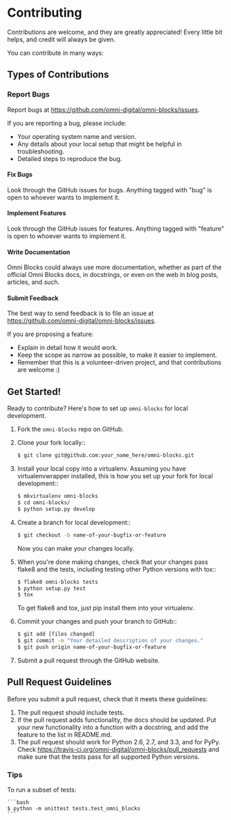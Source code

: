 # Contributing

Contributions are welcome, and they are greatly appreciated! Every
little bit helps, and credit will always be given.

You can contribute in many ways:

## Types of Contributions


### Report Bugs

Report bugs at https://github.com/omni-digital/omni-blocks/issues.

If you are reporting a bug, please include:

* Your operating system name and version.
* Any details about your local setup that might be helpful in troubleshooting.
* Detailed steps to reproduce the bug.

#### Fix Bugs

Look through the GitHub issues for bugs. Anything tagged with "bug"
is open to whoever wants to implement it.

#### Implement Features

Look through the GitHub issues for features. Anything tagged with "feature"
is open to whoever wants to implement it.

#### Write Documentation

Omni Blocks could always use more documentation, whether as part of the
official Omni Blocks docs, in docstrings, or even on the web in blog posts,
articles, and such.

#### Submit Feedback

The best way to send feedback is to file an issue at https://github.com/omni-digital/omni-blocks/issues.

If you are proposing a feature:

* Explain in detail how it would work.
* Keep the scope as narrow as possible, to make it easier to implement.
* Remember that this is a volunteer-driven project, and that contributions
  are welcome :)

## Get Started!

Ready to contribute? Here's how to set up `omni-blocks` for local development.

1. Fork the `omni-blocks` repo on GitHub.
2. Clone your fork locally::

    ```bash
    $ git clone git@github.com:your_name_here/omni-blocks.git
    ```

3. Install your local copy into a virtualenv. Assuming you have virtualenvwrapper installed, this is how you set up your fork for local development::

    ```bash
    $ mkvirtualenv omni-blocks
    $ cd omni-blocks/
    $ python setup.py develop
    ```

4. Create a branch for local development::

    ```bash
    $ git checkout -b name-of-your-bugfix-or-feature
    ```

   Now you can make your changes locally.

5. When you're done making changes, check that your changes pass flake8 and the
   tests, including testing other Python versions with tox::

    ```bash
    $ flake8 omni-blocks tests
    $ python setup.py test
    $ tox
    ```

   To get flake8 and tox, just pip install them into your virtualenv.

6. Commit your changes and push your branch to GitHub::

    ```bash
    $ git add [files changed]
    $ git commit -m "Your detailed description of your changes."
    $ git push origin name-of-your-bugfix-or-feature
    ```

7. Submit a pull request through the GitHub website.

## Pull Request Guidelines

Before you submit a pull request, check that it meets these guidelines:

1. The pull request should include tests.
2. If the pull request adds functionality, the docs should be updated. Put
   your new functionality into a function with a docstring, and add the
   feature to the list in README.md.
3. The pull request should work for Python 2.6, 2.7, and 3.3, and for PyPy. Check
   https://travis-ci.org/omni-digital/omni-blocks/pull_requests
   and make sure that the tests pass for all supported Python versions.

### Tips

To run a subset of tests:

    ```bash
    $ python -m unittest tests.test_omni_blocks
    ```
